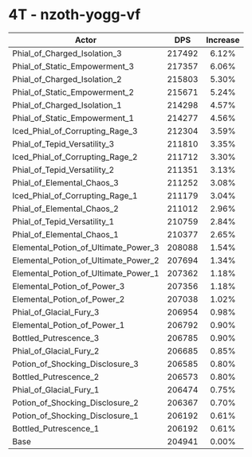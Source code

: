 # 4T - nzoth-yogg-vf
| Actor | DPS | Increase |
|---|:---:|:---:|
|Phial_of_Charged_Isolation_3|217492|6.12%|
|Phial_of_Static_Empowerment_3|217357|6.06%|
|Phial_of_Charged_Isolation_2|215803|5.30%|
|Phial_of_Static_Empowerment_2|215671|5.24%|
|Phial_of_Charged_Isolation_1|214298|4.57%|
|Phial_of_Static_Empowerment_1|214277|4.56%|
|Iced_Phial_of_Corrupting_Rage_3|212304|3.59%|
|Phial_of_Tepid_Versatility_3|211810|3.35%|
|Iced_Phial_of_Corrupting_Rage_2|211712|3.30%|
|Phial_of_Tepid_Versatility_2|211351|3.13%|
|Phial_of_Elemental_Chaos_3|211252|3.08%|
|Iced_Phial_of_Corrupting_Rage_1|211179|3.04%|
|Phial_of_Elemental_Chaos_2|211012|2.96%|
|Phial_of_Tepid_Versatility_1|210759|2.84%|
|Phial_of_Elemental_Chaos_1|210377|2.65%|
|Elemental_Potion_of_Ultimate_Power_3|208088|1.54%|
|Elemental_Potion_of_Ultimate_Power_2|207694|1.34%|
|Elemental_Potion_of_Ultimate_Power_1|207362|1.18%|
|Elemental_Potion_of_Power_3|207356|1.18%|
|Elemental_Potion_of_Power_2|207038|1.02%|
|Phial_of_Glacial_Fury_3|206954|0.98%|
|Elemental_Potion_of_Power_1|206792|0.90%|
|Bottled_Putrescence_3|206785|0.90%|
|Phial_of_Glacial_Fury_2|206685|0.85%|
|Potion_of_Shocking_Disclosure_3|206585|0.80%|
|Bottled_Putrescence_2|206573|0.80%|
|Phial_of_Glacial_Fury_1|206474|0.75%|
|Potion_of_Shocking_Disclosure_2|206367|0.70%|
|Potion_of_Shocking_Disclosure_1|206192|0.61%|
|Bottled_Putrescence_1|206192|0.61%|
|Base|204941|0.00%|
